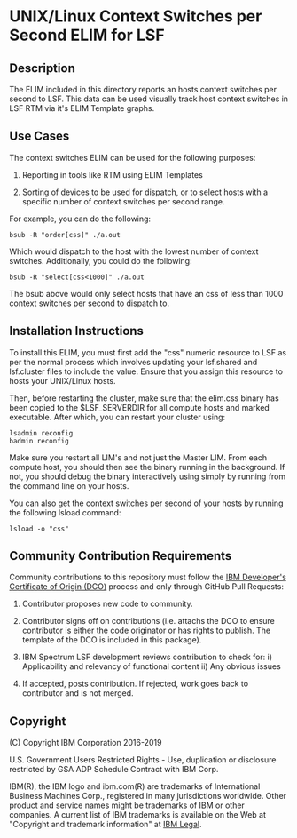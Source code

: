 # UNIX/Linux Context Switches per Second ELIM for LSF

## Description

The ELIM included in this directory reports an hosts context switches per second to LSF.  This data can be used visually track host context switches in LSF RTM via it's ELIM Template graphs.  

## Use Cases

The context switches ELIM can be used for the following purposes:

1) Reporting in tools like RTM using ELIM Templates

2) Sorting of devices to be used for dispatch, or to select hosts with a specific number of context switches per second range.  

For example, you can do the following:

	bsub -R "order[css]" ./a.out

Which would dispatch to the host with the lowest number of context switches.  Additionally, you could do the following:

	bsub -R "select[css<1000]" ./a.out

The bsub above would only select hosts that have an css of less than 1000 context switches per second to dispatch to.

## Installation Instructions

To install this ELIM, you must first add the "css" numeric resource to LSF as per the normal process which involves updating your lsf.shared and lsf.cluster files to include the value.  Ensure that you assign this resource to hosts your UNIX/Linux hosts.

Then, before restarting the cluster, make sure that the elim.css binary has been copied to the $LSF_SERVERDIR for all compute hosts and marked executable.  After which, you can restart your cluster using:

	lsadmin reconfig
	badmin reconfig

Make sure you restart all LIM's and not just the Master LIM.  From each compute host, you should then see the binary running in the background.  If not, you should debug the binary interactively using simply by running from the command line on your hosts.

You can also get the context switches per second of your hosts by running the following lsload command:

	lsload -o "css"

## Community Contribution Requirements

Community contributions to this repository must follow the [IBM Developer's Certificate of Origin (DCO)](https://github.com/IBMSpectrumComputing/platform-python-lsf-api/blob/master/IBMDCO.md) process and only through GitHub Pull Requests:

 1. Contributor proposes new code to community.

 2. Contributor signs off on contributions 
    (i.e. attachs the DCO to ensure contributor is either the code 
    originator or has rights to publish. The template of the DCO is included in
    this package).
 
 3. IBM Spectrum LSF development reviews contribution to check for:
    i)  Applicability and relevancy of functional content 
    ii) Any obvious issues

 4. If accepted, posts contribution. If rejected, work goes back to contributor and is not merged.

## Copyright

(C) Copyright IBM Corporation 2016-2019

U.S. Government Users Restricted Rights - Use, duplication or disclosure 
restricted by GSA ADP Schedule Contract with IBM Corp.

IBM(R), the IBM logo and ibm.com(R) are trademarks of International Business Machines Corp., 
registered in many jurisdictions worldwide. Other product and service names might be trademarks 
of IBM or other companies. A current list of IBM trademarks is available on the Web at 
"Copyright and trademark information" at [IBM Legal](www.ibm.com/legal/copytrade.shtml).

